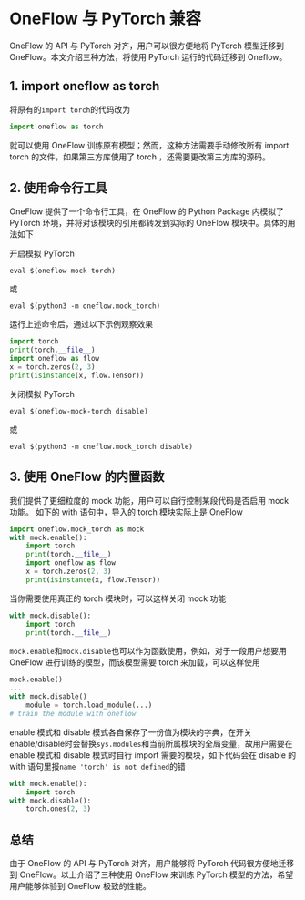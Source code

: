 # OneFlow 与 PyTorch 兼容
OneFlow 的 API 与 PyTorch 对齐，用户可以很方便地将 PyTorch 模型迁移到 OneFlow。本文介绍三种方法，将使用 PyTorch 运行的代码迁移到 Oneflow。
## 1. import oneflow as torch
将原有的`import torch`的代码改为
```py
import oneflow as torch
```
就可以使用 OneFlow 训练原有模型；然而，这种方法需要手动修改所有 import torch 的文件，如果第三方库使用了 torch ，还需要更改第三方库的源码。
## 2. 使用命令行工具
OneFlow 提供了一个命令行工具，在 OneFlow 的 Python Package 内模拟了 PyTorch 环境，并将对该模块的引用都转发到实际的 OneFlow 模块中。具体的用法如下

开启模拟 PyTorch
```
eval $(oneflow-mock-torch)
```
或
```
eval $(python3 -m oneflow.mock_torch)
```

运行上述命令后，通过以下示例观察效果
```py
import torch
print(torch.__file__)
import oneflow as flow
x = torch.zeros(2, 3)
print(isinstance(x, flow.Tensor))
```

关闭模拟 PyTorch
```
eval $(oneflow-mock-torch disable)
```
或
```
eval $(python3 -m oneflow.mock_torch disable)
```
## 3. 使用 OneFlow 的内置函数
我们提供了更细粒度的 mock 功能，用户可以自行控制某段代码是否启用 mock 功能。
如下的 with 语句中，导入的 torch 模块实际上是 OneFlow
```py
import oneflow.mock_torch as mock
with mock.enable():
    import torch
    print(torch.__file__)
    import oneflow as flow
    x = torch.zeros(2, 3)
    print(isinstance(x, flow.Tensor))
```

当你需要使用真正的 torch 模块时，可以这样关闭 mock 功能
```py
with mock.disable():
    import torch
    print(torch.__file__)
```

`mock.enable`和`mock.disable`也可以作为函数使用，例如，对于一段用户想要用 OneFlow 进行训练的模型，而该模型需要 torch 来加载，可以这样使用
```py
mock.enable()
...
with mock.disable()
    module = torch.load_module(...)
# train the module with oneflow
```

enable 模式和 disable 模式各自保存了一份值为模块的字典，在开关enable/disable时会替换`sys.modules`和当前所属模块的全局变量，故用户需要在 enable 模式和 disable 模式时自行 import 需要的模块，如下代码会在 disable 的 with 语句里报`name 'torch' is not defined`的错
```py
with mock.enable():
    import torch
with mock.disable():
    torch.ones(2, 3)
```

## 总结
由于 OneFlow 的 API 与 PyTorch 对齐，用户能够将 PyTorch 代码很方便地迁移到 OneFlow。以上介绍了三种使用 OneFlow 来训练 PyTorch 模型的方法，希望用户能够体验到 OneFlow 极致的性能。
